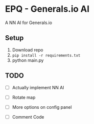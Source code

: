 # EPQ - Generals.io AI

A NN AI for Generals.io

## Setup
1. Download repo
2. `pip install -r requirements.txt`
3. python main.py

## TODO
- [ ] Actually implement NN AI  
- [ ] Rotate map  
- [ ] More options on config panel  
- [ ] Comment Code


